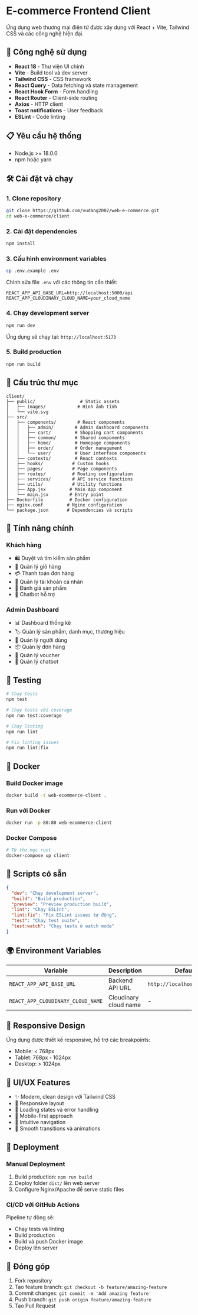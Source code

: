 # E-commerce Frontend Client

Ứng dụng web thương mại điện tử được xây dựng với React + Vite, Tailwind CSS và các công nghệ hiện đại.

## 🚀 Công nghệ sử dụng

- **React 18** - Thư viện UI chính
- **Vite** - Build tool và dev server
- **Tailwind CSS** - CSS framework
- **React Query** - Data fetching và state management
- **React Hook Form** - Form handling
- **React Router** - Client-side routing
- **Axios** - HTTP client
- **Toast notifications** - User feedback
- **ESLint** - Code linting

## 📋 Yêu cầu hệ thống

- Node.js >= 18.0.0
- npm hoặc yarn

## 🛠️ Cài đặt và chạy

### 1. Clone repository

```bash
git clone https://github.com/vudang2002/web-e-commerce.git
cd web-e-commerce/client
```

### 2. Cài đặt dependencies

```bash
npm install
```

### 3. Cấu hình environment variables

```bash
cp .env.example .env
```

Chỉnh sửa file `.env` với các thông tin cần thiết:

```env
REACT_APP_API_BASE_URL=http://localhost:5000/api
REACT_APP_CLOUDINARY_CLOUD_NAME=your_cloud_name
```

### 4. Chạy development server

```bash
npm run dev
```

Ứng dụng sẽ chạy tại: `http://localhost:5173`

### 5. Build production

```bash
npm run build
```

## 📁 Cấu trúc thư mục

```
client/
├── public/                 # Static assets
│   ├── images/            # Hình ảnh tĩnh
│   └── vite.svg
├── src/
│   ├── components/        # React components
│   │   ├── admin/        # Admin dashboard components
│   │   ├── cart/         # Shopping cart components
│   │   ├── common/       # Shared components
│   │   ├── home/         # Homepage components
│   │   ├── order/        # Order management
│   │   └── user/         # User interface components
│   ├── contexts/         # React contexts
│   ├── hooks/           # Custom hooks
│   ├── pages/           # Page components
│   ├── routes/          # Routing configuration
│   ├── services/        # API service functions
│   ├── utils/           # Utility functions
│   ├── App.jsx         # Main App component
│   └── main.jsx        # Entry point
├── Dockerfile          # Docker configuration
├── nginx.conf         # Nginx configuration
└── package.json       # Dependencies và scripts
```

## 🎯 Tính năng chính

### Khách hàng

- 🛍️ Duyệt và tìm kiếm sản phẩm
- 🛒 Quản lý giỏ hàng
- 💳 Thanh toán đơn hàng
- 👤 Quản lý tài khoản cá nhân
- 📝 Đánh giá sản phẩm
- 🤖 Chatbot hỗ trợ

### Admin Dashboard

- 📊 Dashboard thống kê
- 🏷️ Quản lý sản phẩm, danh mục, thương hiệu
- 👥 Quản lý người dùng
- 📦 Quản lý đơn hàng
- 🎫 Quản lý voucher
- 🤖 Quản lý chatbot

## 🧪 Testing

```bash
# Chạy tests
npm test

# Chạy tests với coverage
npm run test:coverage

# Chạy linting
npm run lint

# Fix linting issues
npm run lint:fix
```

## 🐳 Docker

### Build Docker image

```bash
docker build -t web-ecommerce-client .
```

### Run với Docker

```bash
docker run -p 80:80 web-ecommerce-client
```

### Docker Compose

```bash
# Từ thư mục root
docker-compose up client
```

## 🔧 Scripts có sẵn

```json
{
  "dev": "Chạy development server",
  "build": "Build production",
  "preview": "Preview production build",
  "lint": "Chạy ESLint",
  "lint:fix": "Fix ESLint issues tự động",
  "test": "Chạy test suite",
  "test:watch": "Chạy tests ở watch mode"
}
```

## 🌍 Environment Variables

| Variable                          | Description           | Default                     |
| --------------------------------- | --------------------- | --------------------------- |
| `REACT_APP_API_BASE_URL`          | Backend API URL       | `http://localhost:5000/api` |
| `REACT_APP_CLOUDINARY_CLOUD_NAME` | Cloudinary cloud name | -                           |

## 📱 Responsive Design

Ứng dụng được thiết kế responsive, hỗ trợ các breakpoints:

- Mobile: < 768px
- Tablet: 768px - 1024px
- Desktop: > 1024px

## 🎨 UI/UX Features

- ✨ Modern, clean design với Tailwind CSS
- 🌙 Responsive layout
- 🔄 Loading states và error handling
- 📱 Mobile-first approach
- 🎯 Intuitive navigation
- 💫 Smooth transitions và animations

## 🚀 Deployment

### Manual Deployment

1. Build production: `npm run build`
2. Deploy folder `dist/` lên web server
3. Configure Nginx/Apache để serve static files

### CI/CD với GitHub Actions

Pipeline tự động sẽ:

- Chạy tests và linting
- Build production
- Build và push Docker image
- Deploy lên server

## 🤝 Đóng góp

1. Fork repository
2. Tạo feature branch: `git checkout -b feature/amazing-feature`
3. Commit changes: `git commit -m 'Add amazing feature'`
4. Push branch: `git push origin feature/amazing-feature`
5. Tạo Pull Request
